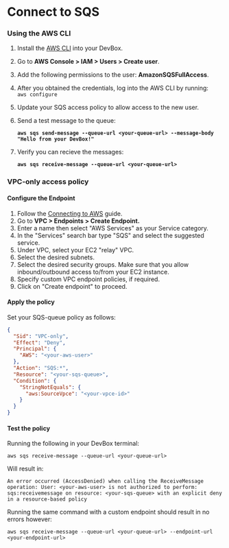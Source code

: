 # Connect to SQS

### Using the AWS CLI

1. Install the [AWS CLI](../references/starter-templates/third-party/aws.md) into your DevBox.
2. Go to **AWS Console > IAM > Users >  Create user**.
3. Add the following permissions to the user: **AmazonSQSFullAccess**.
4. After you obtained the credentials, log into the AWS CLI by running:\
   `aws configure`
5. Update your SQS access policy to allow access to the new user.
6.  Send a test message to the queue:

    <pre class="language-bash"><code class="lang-bash"><strong>aws sqs send-message --queue-url &#x3C;your-queue-url> --message-body "Hello from your DevBox!"
    </strong></code></pre>
7.  Verify you can recieve the messages:

    <pre class="language-bash"><code class="lang-bash"><strong>aws sqs receive-message --queue-url &#x3C;your-queue-url>
    </strong></code></pre>

### VPC-only access policy

#### Configure the Endpoint

1. Follow the [Connecting to AWS](connecting-to-aws.md) guide.
2. Go to **VPC > Endpoints > Create Endpoint.**
3. Enter a name then select "AWS Services" as your Service category.
4. In the "Services" search bar type "SQS" and select the suggested service.
5. Under VPC, select your EC2 "relay" VPC.
6. Select the desired subnets.
7. Select the desired security groups. Make sure that you allow inbound/outbound access to/from your EC2 instance.
8. Specify custom VPC endpoint policies, if required.
9. Click on "Create endpoint" to proceed.

#### Apply the policy

Set your SQS-queue policy as follows:

```json
{
  "Sid": "VPC-only",
  "Effect": "Deny",
  "Principal": {
    "AWS": "<your-aws-user>"
  },
  "Action": "SQS:*",
  "Resource": "<your-sqs-queue>",
  "Condition": {
    "StringNotEquals": {
      "aws:SourceVpce": "<your-vpce-id>"
    }
  }
}
```

#### Test the policy

Running the following in your DevBox terminal:

```
aws sqs receive-message --queue-url <your-queue-url>
```

Will result in:

```
An error occurred (AccessDenied) when calling the ReceiveMessage operation: User: <your-aws-user> is not authorized to perform: sqs:receivemessage on resource: <your-sqs-queue> with an explicit deny in a resource-based policy
```

Running the same command with a custom endpoint should result in no errors however:

```
aws sqs receive-message --queue-url <your-queue-url> --endpoint-url <your-endpoint-url>
```
